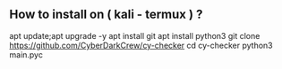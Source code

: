 ## How to install on ( kali - termux ) ?
apt update;apt upgrade -y
apt install git
apt install python3
git clone https://github.com/CyberDarkCrew/cy-checker
cd cy-checker
python3 main.pyc

